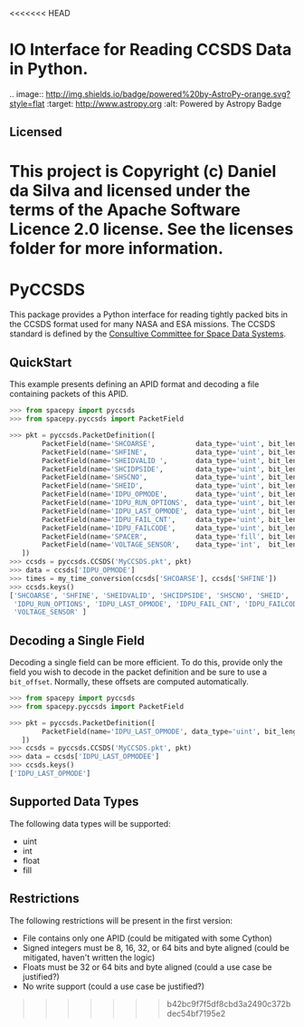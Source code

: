 <<<<<<< HEAD
# IO Interface for Reading CCSDS Data in Python.

.. image:: http://img.shields.io/badge/powered%20by-AstroPy-orange.svg?style=flat
    :target: http://www.astropy.org
    :alt: Powered by Astropy Badge




## Licensed

This project is Copyright (c) Daniel da Silva and licensed under the terms of the Apache Software Licence 2.0 license. See the licenses folder for more information.
=======
# PyCCSDS
This package provides a Python interface for reading tightly packed bits in the CCSDS format used for many NASA and ESA missions. The CCSDS standard is defined by the [Consultive Committee for Space Data Systems](http://ccsds.org).

## QuickStart
This example presents defining an APID format and decoding a file containing packets of this APID.
```python
>>> from spacepy import pyccsds
>>> from spacepy.pyccsds import PacketField

>>> pkt = pyccsds.PacketDefinition([
        PacketField(name='SHCOARSE',          data_type='uint', bit_length=32),
        PacketField(name='SHFINE',            data_type='uint', bit_length=20),
        PacketField(name='SHEIDVALID ',       data_type='uint', bit_length=1),
        PacketField(name='SHCIDPSIDE',        data_type='uint', bit_length=1),
        PacketField(name='SHSCNO',            data_type='uint', bit_length=2),
        PacketField(name='SHEID',             data_type='uint', bit_length=8),
        PacketField(name='IDPU_OPMODE',       data_type='uint', bit_length=3),
        PacketField(name='IDPU_RUN_OPTIONS',  data_type='uint', bit_length=4),
        PacketField(name='IDPU_LAST_OPMODE',  data_type='uint', bit_length=3),
        PacketField(name='IDPU_FAIL_CNT',     data_type='uint', bit_length=8),
        PacketField(name='IDPU_FAILCODE',     data_type='uint', bit_length=5),
        PacketField(name='SPACER',            data_type='fill', bit_length=1),
        PacketField(name='VOLTAGE_SENSOR',    data_type='int',  bit_length=8),
   ])
>>> ccsds = pyccsds.CCSDS('MyCCSDS.pkt', pkt)
>>> data = ccsds['IDPU_OPMODE']
>>> times = my_time_conversion(ccsds['SHCOARSE'], ccsds['SHFINE'])
>>> ccsds.keys()
['SHCOARSE', 'SHFINE', 'SHEIDVALID', 'SHCIDPSIDE', 'SHSCNO', 'SHEID', 'IDPU_OPMODE',
 'IDPU_RUN_OPTIONS', 'IDPU_LAST_OPMODE', 'IDPU_FAIL_CNT', 'IDPU_FAILCODE', 'SPACER'
 'VOLTAGE_SENSOR' ]
```

## Decoding a Single Field
Decoding a single field can be more efficient. To do this, provide only the field you wish to decode in the packet definition and be sure to use a `bit_offset`. Normally, these offsets are computed automatically.

```python
>>> from spacepy import pyccsds
>>> from spacepy.pyccsds import PacketField

>>> pkt = pyccsds.PacketDefinition([
        PacketField(name='IDPU_LAST_OPMODE', data_type='uint', bit_length=3, bit_offset=119),
   ])
>>> ccsds = pyccsds.CCSDS('MyCCSDS.pkt', pkt)
>>> data = ccsds['IDPU_LAST_OPMODEE']
>>> ccsds.keys()
['IDPU_LAST_OPMODE']
```
## Supported Data Types
The following data types will be supported:
- uint
- int
- float
- fill


## Restrictions
The following restrictions will be present in the first version:
- File contains only one APID (could be mitigated with some Cython)
- Signed integers must be 8, 16, 32, or 64 bits and byte aligned (could be mitigated, haven't written the logic)
- Floats must be 32 or 64 bits and byte aligned (could a use case be justified?)
- No write support (could a use case be justified?)
>>>>>>> b42bc9f7f5df8cbd3a2490c372bdec54bf7195e2
